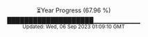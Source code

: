 <p align="center">
⏳Year Progress (67.96 %) <br>
████████████████████▁▁▁▁▁▁▁▁▁▁ <br>
<sub>Updated: Wed, 06 Sep 2023 01:09:10 GMT</sub>
</p>

